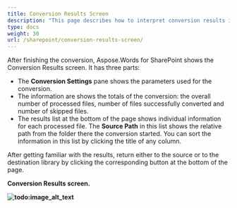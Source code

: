 ```yaml
---
title: Conversion Results Screen
description: "This page describes how to interpret conversion results in the SharePoint UI."
type: docs
weight: 30
url: /sharepoint/conversion-results-screen/
---
```


After finishing the conversion, Aspose.Words for SharePoint shows the Conversion Results screen. It has three parts:

- The **Conversion Settings** pane shows the parameters used for the conversion.
- The information are shows the totals of the conversion: the overall number of processed files, number of files successfully converted and number of skipped files.
- The results list at the bottom of the page shows individual information for each processed file. The **Source Path** in this list shows the relative path from the folder there the conversion started. You can sort the information in this list by clicking the title of any column.

After getting familiar with the results, return either to the source or to the destination library by clicking the corresponding button at the bottom of the page.

**Conversion Results screen.**

**![todo:image_alt_text](conversion-results-screen_1.png)**
